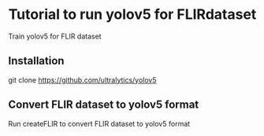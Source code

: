#  <div align="center">Tutorial to run yolov5 for FLIRdataset</div>
Train yolov5 for FLIR dataset

## Installation
git clone https://github.com/ultralytics/yolov5

## Convert FLIR dataset to yolov5 format
Run createFLIR to convert FLIR dataset to yolov5 format
